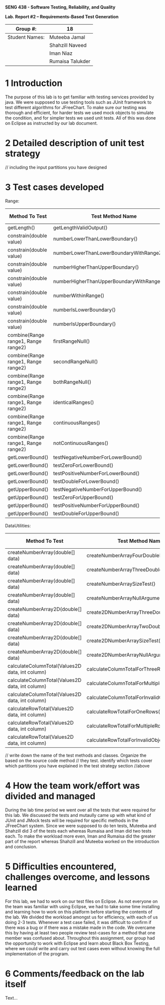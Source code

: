 **SENG 438 - Software Testing, Reliability, and Quality**

**Lab. Report \#2 – Requirements-Based Test Generation**

| Group \#:       | 18 |
|-----------------|---|
| Student Names:  |  Muteeba Jamal |
|                 |  Shahzill Naveed |
|                 |  Iman Niaz |
|                 |  Rumaisa Talukder |

# 1 Introduction

The purpose of this lab is to get familiar with testing services provided by java. We were supposed to use testing tools such as JUnit framework to test different algorithms for JFreeChart. To make sure our testing was thorough and efficient, for harder tests we used mock objects to simulate the condition, and for simpler tests we used unit tests. All of this was done on Eclipse as instructed by our lab document.

# 2 Detailed description of unit test strategy

// including the input partitions you have designed

# 3 Test cases developed

Range:

| Method To Test | Test Method Name | Test Type |
|-----------------|---|---|
| getLength() | getLengthValidOutput() | ECT
| constrain(double value) | numberLowerThanLowerBoundary() | ECT
| constrain(double value) | numberLowerThanLowerBoundaryWithRangeZero() | ECT
| constrain(double value) | numberHigherThanUpperBoundary() | ECT
| constrain(double value) | numberHigherThanUpperBoundaryWithRangeZero() | ECT
| constrain(double value) | numberWithinRange() | ECT
| constrain(double value) | numberIsLowerBoundary() | ECT
| constrain(double value) | numberIsUpperBoundary() | ECT
| combine(Range range1, Range range2) | firstRangeNull() | BVT
| combine(Range range1, Range range2) | secondRangeNull() | BVT
| combine(Range range1, Range range2) | bothRangeNull() | BVT
| combine(Range range1, Range range2) | identicalRanges() | ECT
| combine(Range range1, Range range2) | continuousRanges() | ECT
| combine(Range range1, Range range2) | notContinuousRanges() | ECT
| getLowerBound() | testNegativeNumberForLowerBound() | ECT
| getLowerBound() | testZeroForLowerBound() | ECT
| getLowerBound() | testPositiveNumberForLowerBound() | ECT
| getLowerBound() | testDoubleForLowerBound() | ECT
| getUpperBound() | testNegativeNumberForUpperBound() | ECT
| getUpperBound() | testZeroForUpperBound() | ECT
| getUpperBound() | testPositiveNumberForUpperBound() | ECT
| getUpperBound() | testDoubleForUpperBound() | ECT



DataUtilities:

| Method To Test | Test Method Name | Test Type |
|-----------------|---|---|
| createNumberArray(double[] data) | createNumberArrayFourDoubleElements() | ECT 
| createNumberArray(double[] data) | createNumberArrayThreeDoubleElements() | ECT 
| createNumberArray(double[] data) | createNumberArraySizeTest() | ECT 
| createNumberArray(double[] data)| createNumberArrayNullArgument() | BVT
| createNumberArray2D(double[] data) | create2DNumberArrayThreeDoubleElements() | ECT
| createNumberArray2D(double[] data) | create2DNumberArrayTwoDoubleElements() | ECT
| createNumberArray2D(double[] data) | create2DNumberArraySizeTest() | ECT
| createNumberArray2D(double[] data) | create2DNumberArrayNullArgument() | BVT
| calculateColumnTotal(Values2D data, int column) | calculateColumnTotalForThreeRows() | ECT
| calculateColumnTotal(Values2D data, int column) | calculateColumnTotalForMultipleRows() | ECT
| calculateColumnTotal(Values2D data, int column) | calculateColumnTotalForInvalidObject() | BVT
| calculateRowTotal(Values2D data, int column) | calculateRowTotalForOneRows() | ECT
| calculateRowTotal(Values2D data, int column) | calculateRowTotalForMultipleRows() | ECT
| calculateRowTotal(Values2D data, int column) | calculateRowTotalForInvalidObject() | BVT





// write down the name of the test methods and classes. Organize the based on
the source code method // they test. identify which tests cover which partitions
you have explained in the test strategy section //above

# 4 How the team work/effort was divided and managed

During the lab time period we went over all the tests that were required for this lab. We discussed the tests and mutaully came up with what kind of JUnit and JMock tests will be required for specific methods in the JFreeChart system. Since we were supposed to do ten tests, Muteeba and Shahzill did 3 of the tests each whereas Rumaisa and Iman did two tests each. To make the workload more even, Iman and Rumaisa did the greater part of the report whereas Shahzill and Muteeba worked on the introduction and conclusion. 

# 5 Difficulties encountered, challenges overcome, and lessons learned

For this lab, we had to work on our test files on Eclipse. As not everyone on the team was familiar with using Eclipse, we had to take some time installing and learning how to work on this platform before starting the contents of the lab. We divided the workload amongst us for efficiency, with each of us doing 2-3 tests. Whenever a test case failed, it was difficult to confirm if there was a bug or if there was a mistake made in the code. We overcame this by having at least two people review test-cases for a method that one member was confused about. Throughout this assignment, our group had the opportunity to work with Eclipse and learn about Black Box Testing, where we could write and carry out test cases even without knowing the full implementation of the program.

# 6 Comments/feedback on the lab itself

Text…
